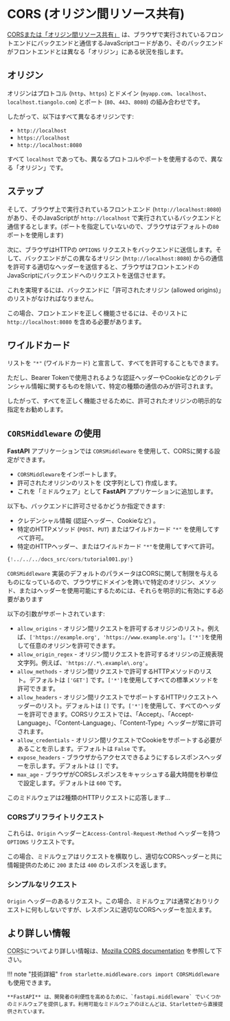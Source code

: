 # CORS (オリジン間リソース共有)

<a href="https://developer.mozilla.org/en-US/docs/Web/HTTP/CORS" class="external-link" target="_blank">CORSまたは「オリジン間リソース共有」</a> は、ブラウザで実行されているフロントエンドにバックエンドと通信するJavaScriptコードがあり、そのバックエンドがフロントエンドとは異なる「オリジン」にある状況を指します。

## オリジン

オリジンはプロトコル (`http`、`https`) とドメイン (`myapp.com`、`localhost`、`localhost.tiangolo.com`) とポート (`80`、`443`、`8080`) の組み合わせです。

したがって、以下はすべて異なるオリジンです:

* `http://localhost`
* `https://localhost`
* `http://localhost:8080`

すべて `localhost` であっても、異なるプロトコルやポートを使用するので、異なる「オリジン」です。

## ステップ

そして、ブラウザ上で実行されているフロントエンド (`http://localhost:8080`) があり、そのJavaScriptが `http://localhost` で実行されているバックエンドと通信するとします。(ポートを指定していないので、ブラウザはデフォルトの`80`ポートを使用します)

次に、ブラウザはHTTPの `OPTIONS` リクエストをバックエンドに送信します。そして、バックエンドがこの異なるオリジン (`http://localhost:8080`) からの通信を許可する適切なヘッダーを送信すると、ブラウザはフロントエンドのJavaScriptにバックエンドへのリクエストを送信させます。

これを実現するには、バックエンドに「許可されたオリジン (allowed origins)」のリストがなければなりません。

この場合、フロントエンドを正しく機能させるには、そのリストに `http://localhost:8080` を含める必要があります。

## ワイルドカード

リストを `"*"` (ワイルドカード) と宣言して、すべてを許可することもできます。

ただし、Bearer Tokenで使用されるような認証ヘッダーやCookieなどのクレデンシャル情報に関するものを除いて、特定の種類の通信のみが許可されます。

したがって、すべてを正しく機能させるために、許可されたオリジンの明示的な指定をお勧めします。

## `CORSMiddleware` の使用

**FastAPI** アプリケーションでは `CORSMiddleware` を使用して、CORSに関する設定ができます。

* `CORSMiddleware`をインポートします。
* 許可されたオリジンのリストを (文字列として) 作成します。
* これを「ミドルウェア」として **FastAPI** アプリケーションに追加します。

以下も、バックエンドに許可させるかどうか指定できます:

* クレデンシャル情報 (認証ヘッダー、Cookieなど) 。
* 特定のHTTPメソッド (`POST`、`PUT`) またはワイルドカード `"*"` を使用してすべて許可。
* 特定のHTTPヘッダー、またはワイルドカード `"*"`を使用してすべて許可。

```Python hl_lines="2  6-11  13-19"
{!../../../docs_src/cors/tutorial001.py!}
```

`CORSMiddleware` 実装のデフォルトのパラメータはCORSに関して制限を与えるものになっているので、ブラウザにドメインを跨いで特定のオリジン、メソッド、またはヘッダーを使用可能にするためには、それらを明示的に有効にする必要があります

以下の引数がサポートされています:

* `allow_origins` - オリジン間リクエストを許可するオリジンのリスト。例えば、`['https://example.org', 'https://www.example.org']`。`['*']`を使用して任意のオリジンを許可できます。
* `allow_origin_regex` - オリジン間リクエストを許可するオリジンの正規表現文字列。例えば、`'https://.*\.example\.org'`。
* `allow_methods` - オリジン間リクエストで許可するHTTPメソッドのリスト。デフォルトは `['GET']` です。`['*']`を使用してすべての標準メソッドを許可できます。
* `allow_headers` - オリジン間リクエストでサポートするHTTPリクエストヘッダーのリスト。デフォルトは `[]` です。`['*']`を使用して、すべてのヘッダーを許可できます。CORSリクエストでは、「Accept」、「Accept-Language」、「Content-Language」、「Content-Type」ヘッダーが常に許可されます。
* `allow_credentials` - オリジン間リクエストでCookieをサポートする必要があることを示します。デフォルトは `False` です。
* `expose_headers` - ブラウザからアクセスできるようにするレスポンスヘッダーを示します。デフォルトは `[]` です。
* `max_age` - ブラウザがCORSレスポンスをキャッシュする最大時間を秒単位で設定します。デフォルトは `600` です。

このミドルウェアは2種類のHTTPリクエストに応答します...

### CORSプリフライトリクエスト

これらは、`Origin` ヘッダーと`Access-Control-Request-Method` ヘッダーを持つ `OPTIONS` リクエストです。

この場合、ミドルウェアはリクエストを横取りし、適切なCORSヘッダーと共に情報提供のために `200` または `400` のレスポンスを返します。

### シンプルなリクエスト

`Origin` ヘッダーのあるリクエスト。この場合、ミドルウェアは通常どおりリクエストに何もしないですが、レスポンスに適切なCORSヘッダーを加えます。

## より詳しい情報

<abbr title="Cross-Origin Resource Sharing (オリジン間リソース共有)">CORS</abbr>についてより詳しい情報は、<a href="https://developer.mozilla.org/en-US/docs/Web/HTTP/CORS" class="external-link" target="_blank">Mozilla CORS documentation</a> を参照して下さい。

!!! note "技術詳細"
    `from starlette.middleware.cors import CORSMiddleware` も使用できます。

    **FastAPI** は、開発者の利便性を高めるために、`fastapi.middleware` でいくつかのミドルウェアを提供します。利用可能なミドルウェアのほとんどは、Starletteから直接提供されています。

